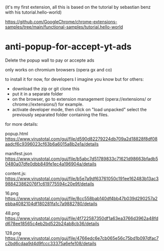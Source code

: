 (it's my first extension, all this is based on the tutorial by sebastian benz with his tutorial.hello-world)

https://github.com/GoogleChrome/chrome-extensions-samples/tree/main/functional-samples/tutorial.hello-world

# anti-popup-for-accept-yt-ads
Delete the popup wall to pay or accepte ads

only works on chromium browsers (opera gx and co)

to install it for now, for developers I imagine you know but for others:

- download the zip or git clone this
- put it in a separate folder
- on the browser, go to extension management (opera://extensions/ or chrome://extensions/) for example.
- activate developer mode, then click on "load unpacked" select the previously separated folder containing the files.


for more details:

popup.html
https://www.virustotal.com/gui/file/d590d82279224db709a2d18828f8df08aadcf6c9396023cf63b6a6015a8b2e1a/details

manifest.json
https://www.virustotal.com/gui/file/b5abc7d51789833c71621d98663bfadb50480a07dfe0dbb849fe1ec4a196904a/details

content.js:
https://www.virustotal.com/gui/file/b5e7a9df63761050c191ee162483b13ac3988423862076f1c619775594c20e9f/details

16.png
https://www.virustotal.com/gui/file/8cc558bab140df4bb47b039d290257a2ebba4082104df180281fa1c7a9882780/details

48.png
https://www.virustotal.com/gui/file/4f722587350df1a63ea3766d3962a48fdd678ee18565c4eb2bd522b24ab8cb36/details

128.png
https://www.virustotal.com/gui/file/4766edc6e7cb065e56c75bd1b097dfac7c2bd6cdaa9d4d9fccc33375a6efe108/details
